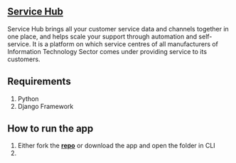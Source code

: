 ## **[Service Hub](https://github.com/nullpwn/Service-Hub/blob/master/Documentation/Service%20Hub.pdf)**
Service Hub brings all your customer service data and channels together in one place, and helps scale your support through automation and self-service. It is a platform on which service centres of all manufacturers of Information Technology Sector comes under providing service to its customers.

## Requirements
1. Python
2. Django Framework

## How to run the app
1. Either fork the **[repo](https://github.com/nullpwn/Service-Hub.git)** or download the app and open the folder in CLI
2.

